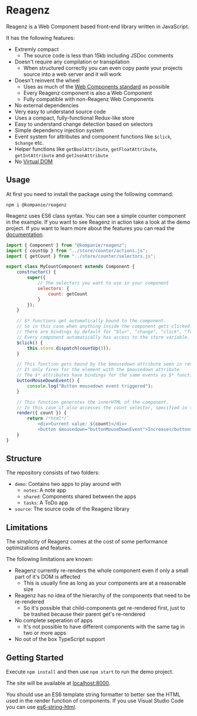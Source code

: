 # Reagenz

Reagenz is a Web Component based front-end library written in JavaScript.

It has the following features:

* Extremly compact
    * The source code is less than 15kb including JSDoc comments
* Doesn't require any compilation or transpilation
    * When structured correctly you can even copy paste your projects source into a web server and it will work
* Doesn't reinvent the wheel
    * Uses as much of the [Web Components standard](https://developer.mozilla.org/en-US/docs/Web/Web_Components) as possible
    * Every Reagenz component is also a Web Component
    * Fully compatible with non-Reagenz Web Components
* No external dependencies
* Very easy to understand source code
* Uses a compact, fully-functional Redux-like store
* Easy to understand change detection based on selectors
* Simple dependency injection system
* Event system for attributes and component functions like `$click`, `$change` etc.
* Helper functions like `getBoolAttribute`, `getFloatAttribute`, `getIntAttribute` and `getJsonAttribute`
* No [Virtual DOM](https://en.wikipedia.org/wiki/Virtual_DOM)

## Usage
At first you need to install the package using the following command:
```
npm i @kompanie/reagenz
```

Reagenz uses ES6 class syntax.
You can see a simple counter component in the example.
If you want to see Reagenz in action take a look at the demo project.
If you want to learn more about the features you can read the [documentation](DOCUMENTATION.md).

```js
import { Component } from "@kompanie/reagenz";
import { countUp } from "../store/counter/actions.js";
import { getCount } from "../store/counter/selectors.js";

export class MyCountComponent extends Component {
    constructor() {
        super({
            // The selectors you want to use in your component
            selectors: {
                count: getCount
            }
        });
    }

    // $* functions get automatically bound to the component.
    // So in this case when anything inside the component gets clicked.
    // There are bindings by default for "blur", "change", "click", "focus", "input", "keydown", "keyup", "mousedown", "mouseup"
    // Every component automatically has access to the store variable.
    $click() {
        this.store.dispatch(countUp(1));
    }

    // This function gets bound by the $mousedown attribute seen in render()
    // It only fires for the element with the $mousedown attribute
    // The $* attributes have bindings for the same events as $* functions
    buttonMouseDownEvent() {
        console.log("Button mousedown event triggered");
    }

    // This function generates the innerHTML of the component.
    // In this case it also accesses the count selector, specified in the constructor.
    render({ count }) {
        return /*html*/`
            <div>Current value: ${count}</div>
            <button $mousedown="buttonMouseDownEvent">Increase</button>`;
    }
}
```

## Structure
The repository consists of two folders:
* `demo`: Contains two apps to play around with
    * `notes`: A note app
    * `shared`: Components shared between the apps
    * `tasks`: A ToDo app
* `source`: The source code of the Reagenz library

## Limitations
The simplicity of Reagenz comes at the cost of some performance optimizations and features.

The following limitations are known:
* Reagenz currently re-renders the whole component even if only a small part of it's DOM is affected
    * This is usually fine as long as your components are at a reasonable size
* Reagenz has no idea of the hierarchy of the components that need to be re-rendered
    * So it's possible that child-components get re-rendered first, just to be trashed because their parent get's re-rendered
* No complete seperation of apps
    * It's not possible to have different components with the same tag in two or more apps 
* No out of the box TypeScript support

## Getting Started
Execute `npm install` and then use `npm start` to run the demo project.

The site will be available at [localhost:8000](http://localhost:8000).

You should use an ES6 template string formatter to better see the HTML used in the render function of components.
If you use Visual Studio Code you can use [es6-string-html](https://marketplace.visualstudio.com/items?itemName=Tobermory.es6-string-html).
